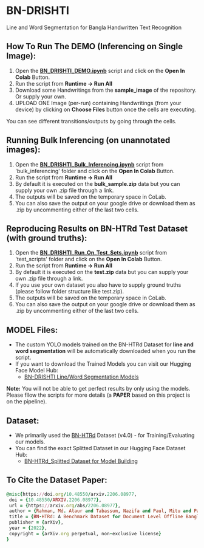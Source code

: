 # BN-DRISHTI
Line and Word Segmentation for Bangla Handwritten Text Recognition

## How To Run The **DEMO** (Inferencing on Single Image):
1) Open the [**BN_DRISHTI_DEMO.ipynb**](https://github.com/crusnic-corp/BN-DRISHTI/blob/main/BN_DRISHTI_DEMO.ipynb) script and click on the **Open In Colab** Button.
2) Run the script from **Runtime ->  Run All**
3) Download some Handwritings from the **sample_image** of the repository. Or supply your own. 
4) UPLOAD ONE Image (per-run) containing Handwritings (from your device) by clicking on **Choose Files** button once the cells are executing.
	
You can see different transitions/outputs by going through the cells.

## Running Bulk Inferencing (on unannotated images):
1) Open the [**BN_DRISHTI_Bulk_Inferencing.ipynb**](https://github.com/crusnic-corp/BN-DRISHTI/blob/main/bulk_inferencing/BN_DRISHTI_Bulk_Inferencing.ipynb) script from 'bulk_inferencing' folder and click on the **Open In Colab** Button.
2) Run the script from **Runtime ->  Run All**
3) By default it is executed on the **bulk_sample.zip** data but you can supply your own .zip file through a link. 
4) The outputs will be saved on the temporary space in CoLab.
5) You can also save the output on your google drive or download them as .zip by uncommenting either of the last two cells.

## Reproducing Results on BN-HTRd **Test Dataset** (with ground truths):
1) Open the [**BN_DRISHTI_Run_On_Test_Sets.ipynb**](https://github.com/crusnic-corp/BN-DRISHTI/blob/main/test_scripts/BN_DRISHTI_Run_On_Test_Sets.ipynb) script from 'test_scripts' folder and click on the **Open In Colab** Button.
2) Run the script from **Runtime ->  Run All**
3) By default it is executed on the **test.zip** data but you can supply your own .zip file through a link.
4) If you use your own dataset you also have to supply ground truths (please follow folder structure like test.zip).
5) The outputs will be saved on the temporary space in CoLab.
6) You can also save the output on your google drive or download them as .zip by uncommenting either of the last two cells.

## MODEL Files:
- The custom YOLO models trained on the BN-HTRd Dataset for **line and word segmentation** will be automatically downloaded when you run the script.
- If you want to download the Trained Models you can visit our Hugging Face Model Hub:
	- [BN-DRISHTI Line/Word Segmentation Models](https://huggingface.co/crusnic/BN-DRISHTI/tree/main/models)
	
**Note:** You will not be able to get perfect results by only using the models. Please fllow the scripts for more details (a **PAPER** based on this project is on the pipeline).

## Dataset:
- We primarily used the [BN-HTRd](https://data.mendeley.com/datasets/743k6dm543) Dataset (v4.0) - for Training/Evaluating our models.
- You can find the exact Splitted Dataset in our Hugging Face Dataset Hub:
	- [BN-HTRd_Splitted Dataset for Model Building](https://huggingface.co/datasets/shaoncsecu/BN-HTRd_Splitted)
	
	
 ## To Cite the Dataset Paper:
 ```ruby
 @misc{https://doi.org/10.48550/arxiv.2206.08977,
  doi = {10.48550/ARXIV.2206.08977},
  url = {https://arxiv.org/abs/2206.08977},
  author = {Rahman, Md. Ataur and Tabassum, Nazifa and Paul, Mitu and Pal, Riya and Islam, Mohammad Khairul},
  title = {BN-HTRd: A Benchmark Dataset for Document Level Offline Bangla Handwritten Text Recognition (HTR) and Line Segmentation},
  publisher = {arXiv},
  year = {2022},
  copyright = {arXiv.org perpetual, non-exclusive license}
}
```
